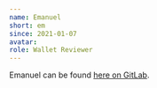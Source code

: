 ```yaml
---
name: Emanuel
short: em
since: 2021-01-07
avatar: 
role: Wallet Reviewer
---
```


Emanuel can be found [here on GitLab](https://gitlab.com/e3amn2l).